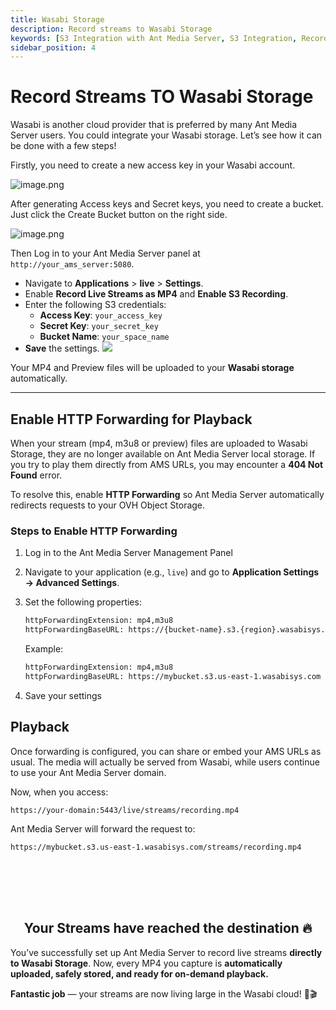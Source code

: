 ```yaml
---
title: Wasabi Storage
description: Record streams to Wasabi Storage
keywords: [S3 Integration with Ant Media Server, S3 Integration, Record streams to Wasabi Storage, Ant Media Server Documentation, Ant Media Server Tutorials]
sidebar_position: 4
---
```


# Record Streams TO Wasabi Storage

Wasabi is another cloud provider that is preferred by many Ant Media Server users. You could integrate your Wasabi storage. Let’s see how it can be done with a few steps!

Firstly, you need to create a new access key in your Wasabi account.

![image.png](@site/static/img/image-286129.png)

After generating Access keys and Secret keys, you need to create a bucket. Just click the Create Bucket button on the right side.

![image.png](@site/static/img/image-286229.png)

Then Log in to your Ant Media Server panel at `http://your_ams_server:5080`.
   - Navigate to **Applications** > **live** > **Settings**.
   - Enable **Record Live Streams as MP4** and **Enable S3 Recording**.
   - Enter the following S3 credentials:
     - **Access Key**: `your_access_key`
     - **Secret Key**: `your_secret_key`
     - **Bucket Name**: `your_space_name`
   - **Save** the settings.
![](@site/static/img/image-1648581984499.png )

Your MP4 and Preview files will be uploaded to your **Wasabi storage** automatically.

---

## Enable HTTP Forwarding for Playback

When your stream (mp4, m3u8 or preview) files are uploaded to Wasabi Storage, they are no longer available on Ant Media Server local storage. If you try to play them directly from AMS URLs, you may encounter a **404 Not Found** error.

To resolve this, enable **HTTP Forwarding** so Ant Media Server automatically redirects requests to your OVH Object Storage.

### Steps to Enable HTTP Forwarding

1. Log in to the Ant Media Server Management Panel
2. Navigate to your application (e.g., `live`) and go to **Application Settings → Advanced Settings**.  
3. Set the following properties:

   ```bash
   httpForwardingExtension: mp4,m3u8  
   httpForwardingBaseURL: https://{bucket-name}.s3.{region}.wasabisys.com  
   ```

   Example:  

   ```bash
   httpForwardingExtension: mp4,m3u8  
   httpForwardingBaseURL: https://mybucket.s3.us-east-1.wasabisys.com  
   ```

4. Save your settings

## Playback

Once forwarding is configured, you can share or embed your AMS URLs as usual. The media will actually be served from Wasabi, while users continue to use your Ant Media Server domain.

Now, when you access:

```bash
https://your-domain:5443/live/streams/recording.mp4  
```

Ant Media Server will forward the request to:

```bash
https://mybucket.s3.us-east-1.wasabisys.com/streams/recording.mp4  
```

<br /><br />
---

<div align="center">
<h2> Your Streams have reached the destination 🔥 </h2>
</div>

You’ve successfully set up Ant Media Server to record live streams **directly to Wasabi Storage**. Now, every MP4 you capture is **automatically uploaded, safely stored, and ready for on-demand playback.**  

**Fantastic job** — your streams are now living large in the Wasabi cloud! 🚀🎬

